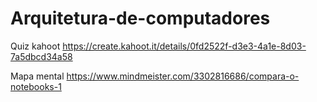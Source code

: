 # Arquitetura-de-computadores

Quiz kahoot https://create.kahoot.it/details/0fd2522f-d3e3-4a1e-8d03-7a5dbcd34a58

Mapa mental https://www.mindmeister.com/3302816686/compara-o-notebooks-1

